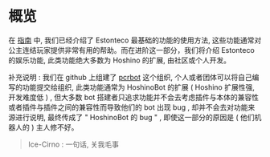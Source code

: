 # 概览

在 [指南](../guide/) 中, 我们已经介绍了 Estonteco 最基础的功能的使用方法, 这些功能通常对公主连结玩家提供非常有用的帮助。而在进阶这一部分，我们将介绍 Estonteco 的娱乐功能, 此类功能绝大多数为 Hoshino 的扩展, 由社区或个人开发。

补充说明 : 我们在 github 上组建了 [pcrbot](https://github.com/pcrbot) 这个组织, 个人或者团体可以将自己编写的功能提交给组织, 此类功能通常为 HoshinoBot 的扩展 ( Hoshino 扩展性强, 开发难度低 ) , 但大多数 bot 搭建者只追求功能并不会去考虑插件与本体的兼容性或者插件与插件之间的兼容性而导致他们的 bot 出现 bug , 却并不会去对功能来源进行说明, 最终传成了 " HoshinoBot 的 bug " , 即使这一部分的原因是 ( 他们机器人的 ) 主人修不好。

> Ice-Cirno : 一句话, 关我毛事